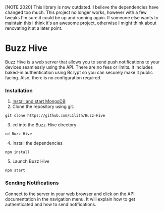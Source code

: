 [NOTE 2020] This library is now outdated. I believe the dependencies have changed too much. This project no longer works, however with a few tweaks I'm sure it could be up and running again. If someone else wants to maintain this I think it's an awesome project, otherwise I might think about renovating it at a later point.

# Buzz Hive
Buzz Hive is a web server that allows you to send push notifications to your devices seamlessly using the API. There are no fees or limits. It includes baked-in authentication using Bcrypt so you can securely make it public facing. Also, there is no configuration required.

### Installation
1. [Install and start MongoDB](https://docs.mongodb.com/manual/administration/install-community/)
2. Clone the repository using git.
```
git clone https://github.com/L1lith/Buzz-Hive
```
3. cd into the Buzz-Hive directory
```
cd Buzz-Hive
```
4. Install the dependencies
```
npm install
```
5. Launch Buzz Hive
```
npm start
```

### Sending Notifications
Connect to the server in your web browser and click on the API documentation in the navigation menu. It will explain how to get authenticated and how to send notifications.
